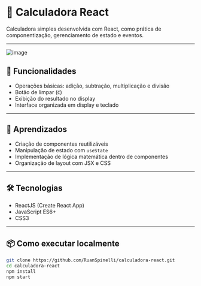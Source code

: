 # 🔢 Calculadora React

Calculadora simples desenvolvida com React, como prática de componentização, gerenciamento de estado e eventos.

---
![image](https://github.com/user-attachments/assets/f1ecf155-a98e-44fa-a363-579adb8bab73)


## 🚀 Funcionalidades

- Operações básicas: adição, subtração, multiplicação e divisão
- Botão de limpar (`C`)
- Exibição do resultado no display
- Interface organizada em display e teclado

---

## 🧠 Aprendizados

- Criação de componentes reutilizáveis
- Manipulação de estado com `useState`
- Implementação de lógica matemática dentro de componentes
- Organização de layout com JSX e CSS

---

## 🛠️ Tecnologias

- ReactJS (Create React App)
- JavaScript ES6+
- CSS3

---

## 📦 Como executar localmente

```bash
git clone https://github.com/RuanSpinelli/calculadora-react.git
cd calculadora-react
npm install
npm start
